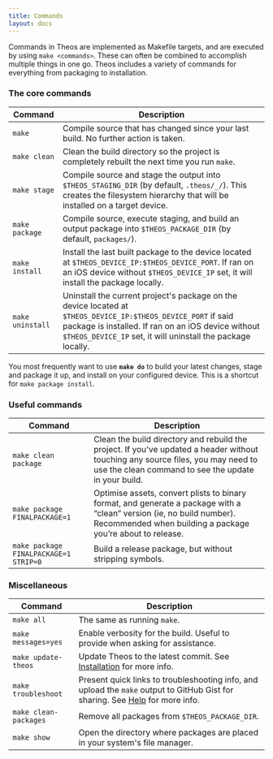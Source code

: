 ```yaml
---
title: Commands
layout: docs
---
```


Commands in Theos are implemented as Makefile targets, and are executed by using `make <commands>`. These can often be combined to accomplish multiple things in one go. Theos includes a variety of commands for everything from packaging to installation.

### The core commands

| Command | Description |
|---------|-------------|
| `make`  | Compile source that has changed since your last build. No further action is taken. |
| `make clean` | Clean the build directory so the project is completely rebuilt the next time you run `make`. |
| `make stage` | Compile source and stage the output into `$THEOS_STAGING_DIR` (by default, `.theos/_/`). This creates the filesystem hierarchy that will be installed on a target device. |
| `make package` | Compile source, execute staging, and build an output package into `$THEOS_PACKAGE_DIR` (by default, `packages/`). |
| `make install` | Install the last built package to the device located at `$THEOS_DEVICE_IP:$THEOS_DEVICE_PORT`. If ran on an iOS device without `$THEOS_DEVICE_IP` set, it will install the package locally. |
| `make uninstall` | Uninstall the current project's package on the device located at `$THEOS_DEVICE_IP:$THEOS_DEVICE_PORT` if said package is installed. If ran on an iOS device without `$THEOS_DEVICE_IP` set, it will uninstall the package locally. |

You most frequently want to use **`make do`** to build your latest changes, stage and package it up, and install on your configured device. This is a shortcut for `make package install`.

### Useful commands

| Command | Description |
|---------|-------------|
| `make clean package` | Clean the build directory and rebuild the project. If you've updated a header without touching any source files, you may need to use the clean command to see the update in your build. |
| `make package FINALPACKAGE=1` | Optimise assets, convert plists to binary format, and generate a package with a “clean” version (ie, no build number). Recommended when building a package you’re about to release. |
| `make package FINALPACKAGE=1 STRIP=0` | Build a release package, but without stripping symbols. |

### Miscellaneous

| Command | Description |
|---------|-------------|
| `make all` | The same as running `make`. |
| `make messages=yes` | Enable verbosity for the build. Useful to provide when asking for assistance. |
| `make update-theos` | Update Theos to the latest commit. See [Installation](/docs/Installation.html#updating) for more info. |
| `make troubleshoot` | Present quick links to troubleshooting info, and upload the `make` output to GitHub Gist for sharing. See [Help](/docs/Help.html) for more info. |
| `make clean-packages` | Remove all packages from `$THEOS_PACKAGE_DIR`. |
| `make show` | Open the directory where packages are placed in your system's file manager. |
